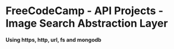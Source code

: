 # FreeCodeCamp - API Projects - Image Search Abstraction Layer
**Using https, http, url, fs and mongodb**